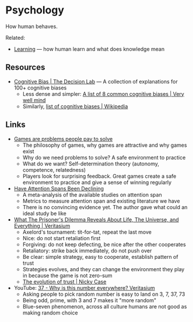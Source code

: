 # Psychology

How human behaves.

Related:

- [Learning](./learning/01-learning.md) — how human learn and what does
  knowledge mean

## Resources

- [Cognitive Bias | The Decision Lab](https://thedecisionlab.com/biases) — A
  collection of explanations for 100+ cognitive biases
  - Less dense and simpler:
    [A list of 8 common cognitive biases | Very well mind](https://www.verywellmind.com/cognitive-biases-distort-thinking-2794763)
  - Similarly,
    [list of cognitive biases | Wikipedia](https://en.wikipedia.org/wiki/List_of_cognitive_biases)

## Links

- [Games are problems people pay to solve](https://invertedpassion.com/games-are-problems-people-pay-to-solve/)
  - The philosophy of games, why games are attractive and why games exist
  - Why do we need problems to solve? A safe environment to practice
  - What do we want? Self-determination theory (autonomy, competence,
    relatedness)
  - Players look for surprising feedback. Great games create a safe environment
    to practice and give a sense of winning regularly
- [Have Attention Spans Been Declining](https://slimemoldtimemold.com/2023/07/24/your-mystery-have-attention-spans-been-declining/)
  - A meta-analysis of the available studies on attention span
  - Metrics to measure attention span and existing literature we have
  - There is no convincing evidence yet. The author gave what could an ideal
    study be like
- [What The Prisoner's Dilemma Reveals About Life, The Universe, and Everything | Veritasium](https://youtu.be/mScpHTIi-kM)
  - Axelord's tournament: tit-for-tat, repeat the last move
  - Nice: do not start retaliation first
  - Forgiving: do not keep defecting, be nice after the other cooperates
  - Retaliatory: strike back immediately, do not push over
  - Be clear: simple strategy, easy to cooperate, establish pattern of trust
  - Strategies evolves, and they can change the environment they play in because
    the game is not zero-sum
  - [The evolution of trust | Nicky Case](https://ncase.me/trust/)
- YouTube:
  [37 - Why is this number everywhere? Veritasium](https://youtu.be/d6iQrh2TK98)
  - Asking people to pick random number is easy to land on 3, 7, 37, 73
  - Being odd, prime, with 3 and 7 makes it "more random"
  - Blue-seven phenomenon, across all culture humans are not good as making
    random choice
